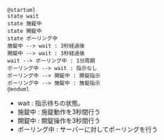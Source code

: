 ``` plantuml
@startuml
state wait
state 施錠中
state 開錠中
state ポーリング中
施錠中 --> wait : 3秒経過後
開錠中 --> wait : 3秒経過後
wait --> ポーリング中 : 1分周期
ポーリング中 --> wait : 指示なし
ポーリング中 --> 開錠中 : 開錠指示
ポーリング中 --> 施錠中 : 施錠指示
@enduml
```
- wait : 指示待ちの状態。
- 施錠中 : 施錠動作を3秒間行う
- 開錠中 : 開錠操作を3秒間行う
- ポーリング中 : サーバーに対してポーリングを行う